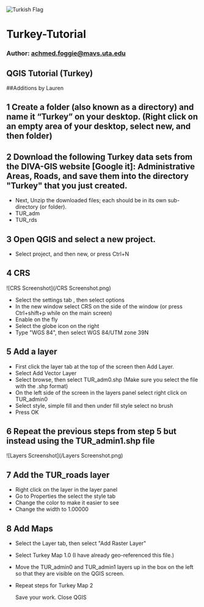 ﻿![Turkish Flag](https://upload.wikimedia.org/wikipedia/commons/8/87/Flag_of_Turkey.png)
# Turkey-Tutorial
### Author: achmed.foggie@mavs.uta.edu
## QGIS Tutorial (Turkey)
##Additions by Lauren

## 1 Create a folder (also known as a directory) and name it “Turkey” on your desktop. (Right click on an empty area of your desktop, select new, and then folder)
## 2 Download the following Turkey data sets from the DIVA-GIS website [Google it]: Administrative Areas, Roads, and save them into the directory "Turkey" that you just created.
* Next, Unzip the downloaded files; each should be in its own sub-directory (or folder).
* TUR_adm
*  TUR_rds

## 3 Open QGIS and select a new project.
* Select project, and then new, or press Ctrl+N
## 4 CRS


![CRS Screenshot](/CRS Screenshot.png)


* Select the settings tab , then select options
* In the new window select CRS on the side of the window (or press Ctrl+shift+p while on the main screen)
* Enable on the fly
* Select the globe icon on the right
* Type "WGS 84", then select WGS 84/UTM zone 39N

## 5 Add a layer
* First click the layer tab at the top of the screen then Add Layer.
* Select Add Vector Layer
* Select browse, then select TUR_adm0.shp (Make sure you select the file with the .shp format)
* On the left side of the screen in the layers panel select right click on TUR_admin0
* Select style, simple fill and then under fill style select no brush
* Press OK

## 6 Repeat the previous steps from step 5 but instead using the TUR_admin1.shp file

![Layers Screenshot](/Layers Screenshot.png)

## 7 Add the TUR_roads layer
* Right click on the layer in the layer panel
* Go to Properties the select the style tab
* Change the color to make it easier to see
* Change the width to 1.00000

## 8 Add Maps
* Select the Layer tab, then select "Add Raster Layer"
* Select Turkey Map 1.0 (I have already geo-referenced this file.)
* Move the TUR_admin0 and TUR_admin1 layers up in the box on the left so that they are visible on the QGIS screen.
* Repeat steps for Turkey Map 2

    Save your work. Close QGIS
